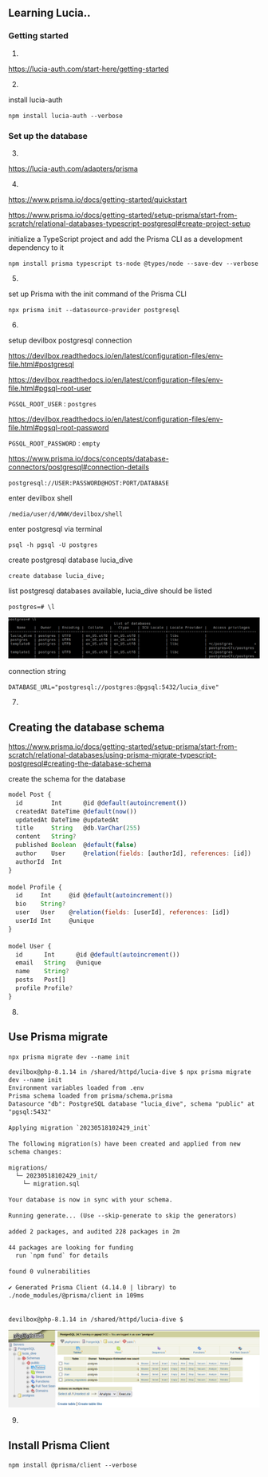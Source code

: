 ## Learning Lucia..

### Getting started

1.

https://lucia-auth.com/start-here/getting-started

2.

install lucia-auth

`npm install lucia-auth --verbose`

### Set up the database

3.

https://lucia-auth.com/adapters/prisma

4.

https://www.prisma.io/docs/getting-started/quickstart

https://www.prisma.io/docs/getting-started/setup-prisma/start-from-scratch/relational-databases-typescript-postgresql#create-project-setup

initialize a TypeScript project and add the Prisma CLI as a development dependency to it

`npm install prisma typescript ts-node @types/node --save-dev --verbose`

5.

set up Prisma with the init command of the Prisma CLI

`npx prisma init --datasource-provider postgresql`

6.

setup devilbox postgresql connection

https://devilbox.readthedocs.io/en/latest/configuration-files/env-file.html#postgresql

https://devilbox.readthedocs.io/en/latest/configuration-files/env-file.html#pgsql-root-user

`PGSQL_ROOT_USER` : `postgres`

https://devilbox.readthedocs.io/en/latest/configuration-files/env-file.html#pgsql-root-password

`PGSQL_ROOT_PASSWORD` : `empty`

https://www.prisma.io/docs/concepts/database-connectors/postgresql#connection-details

`postgresql://USER:PASSWORD@HOST:PORT/DATABASE`

enter devilbox shell

`/media/user/d/WWW/devilbox/shell`

enter postgresql via terminal

`psql -h pgsql -U postgres`

create postgresql database lucia_dive

`create database lucia_dive;`

list postgresql databases available, lucia_dive should be listed

`postgres=# \l`

<img src="https://github.com/robots4life/lucia-dive/blob/master/docs/Screenshot_20230516_191822.png">

connection string

`DATABASE_URL="postgresql://postgres:@pgsql:5432/lucia_dive"`

7.

## Creating the database schema

https://www.prisma.io/docs/getting-started/setup-prisma/start-from-scratch/relational-databases/using-prisma-migrate-typescript-postgresql#creating-the-database-schema

create the schema for the database

```js
model Post {
  id        Int      @id @default(autoincrement())
  createdAt DateTime @default(now())
  updatedAt DateTime @updatedAt
  title     String   @db.VarChar(255)
  content   String?
  published Boolean  @default(false)
  author    User     @relation(fields: [authorId], references: [id])
  authorId  Int
}

model Profile {
  id     Int     @id @default(autoincrement())
  bio    String?
  user   User    @relation(fields: [userId], references: [id])
  userId Int     @unique
}

model User {
  id      Int      @id @default(autoincrement())
  email   String   @unique
  name    String?
  posts   Post[]
  profile Profile?
}
```

8.

## Use Prisma migrate

`npx prisma migrate dev --name init`

```shell
devilbox@php-8.1.14 in /shared/httpd/lucia-dive $ npx prisma migrate dev --name init
Environment variables loaded from .env
Prisma schema loaded from prisma/schema.prisma
Datasource "db": PostgreSQL database "lucia_dive", schema "public" at "pgsql:5432"

Applying migration `20230518102429_init`

The following migration(s) have been created and applied from new schema changes:

migrations/
  └─ 20230518102429_init/
    └─ migration.sql

Your database is now in sync with your schema.

Running generate... (Use --skip-generate to skip the generators)

added 2 packages, and audited 228 packages in 2m

44 packages are looking for funding
  run `npm fund` for details

found 0 vulnerabilities

✔ Generated Prisma Client (4.14.0 | library) to ./node_modules/@prisma/client in 109ms


devilbox@php-8.1.14 in /shared/httpd/lucia-dive $
```

<img src="/docs/Screenshot_20230518_123002.png">

9.

## Install Prisma Client

`npm install @prisma/client --verbose`
